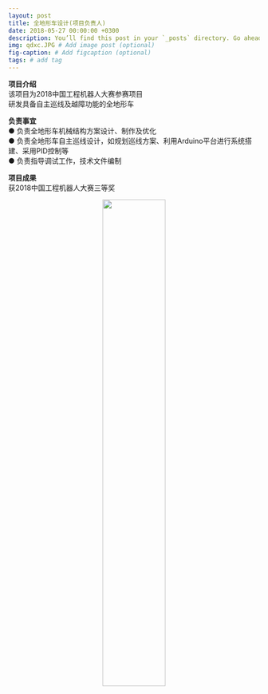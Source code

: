 ```yaml
---
layout: post
title: 全地形车设计(项目负责人)
date: 2018-05-27 00:00:00 +0300
description: You’ll find this post in your `_posts` directory. Go ahead and edit it and re-build the site to see your changes. # Add post description (optional)
img: qdxc.JPG # Add image post (optional)
fig-caption: # Add figcaption (optional)
tags: # add tag
---
```

**项目介绍**  
该项目为2018中国工程机器人大赛参赛项目  
研发具备自主巡线及越障功能的全地形车

**负责事宜**  
  ●  负责全地形车机械结构方案设计、制作及优化  
  ●  负责全地形车自主巡线设计，如规划巡线方案、利用Arduino平台进行系统搭建、采用PID控制等  
  ●  负责指导调试工作，技术文件编制


**项目成果**  
获2018中国工程机器人大赛三等奖
<div align="center"><img width="50%" height="50%" src="{{site.baseurl}}/assets/img/qdx.jpg"/></div> 
